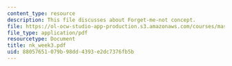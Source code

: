 ```yaml
---
content_type: resource
description: This file discusses about Forget-me-not concept.
file: https://ol-ocw-studio-app-production.s3.amazonaws.com/courses/mas-961-ambient-intelligence-spring-2005/88057651079b98dd4393e2dc7376fb5b_nk_week3.pdf
file_type: application/pdf
resourcetype: Document
title: nk_week3.pdf
uid: 88057651-079b-98dd-4393-e2dc7376fb5b
---
```

